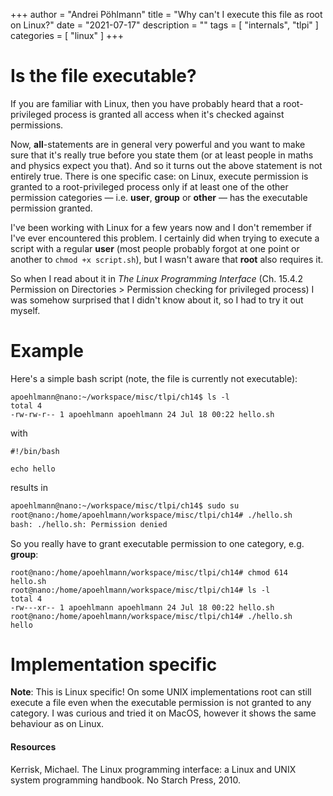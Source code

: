 +++ author = "Andrei Pöhlmann"
title = "Why can't I execute this file as root on Linux?"
date = "2021-07-17"
description = ""
tags = [
"internals",
"tlpi"
]
categories = [
"linux"
]
+++

# Is the file executable?

If you are familiar with Linux, then you have probably heard that a root-privileged process 
is granted all access when it's checked against permissions.

Now, **all**-statements are in general very powerful and you want to make sure that it's really 
true before you state them (or at least people in maths and physics expect you that). And so it turns out the above statement is not entirely true.
 There is one specific case: on Linux, execute permission is
granted to a root-privileged process only if at least one of the other permission categories &mdash;
i.e. **user**, **group** or **other** &mdash; has the executable permission granted.

I've been working with Linux for a few years now and I don't remember if I've ever encountered this problem. I
certainly did when trying to execute a script with a regular **user** (most people probably forgot
at one point or another to `chmod +x script.sh`), but I wasn't aware that **root** also requires it.

So when I read about it in _The Linux Programming Interface_ (Ch. 15.4.2 Permission on Directories > 
Permission checking for privileged process) I was somehow surprised that I didn't know about it, so
I had to try it out myself.

# Example 

 Here's a simple bash script (note, the file is currently not executable):
```shell script
apoehlmann@nano:~/workspace/misc/tlpi/ch14$ ls -l 
total 4
-rw-rw-r-- 1 apoehlmann apoehlmann 24 Jul 18 00:22 hello.sh
```
with
```shell script
#!/bin/bash

echo hello
```
results in
```bash
apoehlmann@nano:~/workspace/misc/tlpi/ch14$ sudo su
root@nano:/home/apoehlmann/workspace/misc/tlpi/ch14# ./hello.sh
bash: ./hello.sh: Permission denied
```

So you really have to grant executable permission to one category, e.g. **group**:

```shell script
root@nano:/home/apoehlmann/workspace/misc/tlpi/ch14# chmod 614 hello.sh 
root@nano:/home/apoehlmann/workspace/misc/tlpi/ch14# ls -l
total 4
-rw---xr-- 1 apoehlmann apoehlmann 24 Jul 18 00:22 hello.sh
root@nano:/home/apoehlmann/workspace/misc/tlpi/ch14# ./hello.sh 
hello
```

# Implementation specific

**Note**: This is Linux specific! On some UNIX implementations root can still execute a file even when
the executable permission is not granted to any category. I was curious and tried it on MacOS, however 
it shows the same behaviour as on Linux.

#### Resources

Kerrisk, Michael. The Linux programming interface: a Linux and UNIX system programming handbook. No Starch Press, 2010.